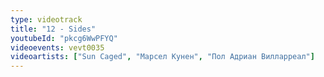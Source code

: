 ```yaml
---
type: videotrack
title: "12 - Sides"
youtubeId: "pkcg6WwPFYQ"
videoevents: vevt0035
videoartists: ["Sun Caged", "Марсел Кунен", "Пол Адриан Вилларреал"]
---
```

